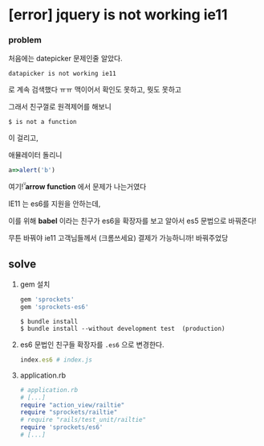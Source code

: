 # [error] jquery is not working ie11

### problem

처음에는 datepicker 문제인줄 알았다. 

```
datapicker is not working ie11
```

로 계속 검색했다 ㅠㅠ 맥이어서 확인도 못하고, 뭣도 못하고 

그래서 친구껄로 원격제어를 해보니

```
$ is not a function 
```

이 걸리고, 

애뮬레이터 돌리니

```js
a=>alert('b')
```

여기!̆̈ **arrow function** 에서 문제가 나는거였다 



IE11 는 es6를 지원을 안하는데, 

이를 위해 **babel** 이라는 친구가 es6을 확장자를 보고 알아서 es5  문법으로 바꿔준다! 

무튼 바꿔야 ie11 고객님들께서 (크롬쓰세요) 결제가 가능하니까! 바꿔주었당

## solve

1. gem 설치

   ```ruby
   gem 'sprockets'
   gem 'sprockets-es6'
   ```

   ```
   $ bundle install 
   $ bundle install --without development test  (production)
   ```

2. es6 문법인 친구들 확장자를 `.es6` 으로 변경한다.

   ```ruby
   index.es6 # index.js 
   ```

3. application.rb

   ```ruby
   # application.rb
   # [...]
   require "action_view/railtie"
   require "sprockets/railtie"
   # require "rails/test_unit/railtie"
   require 'sprockets/es6'
   # [...]
   ```

   